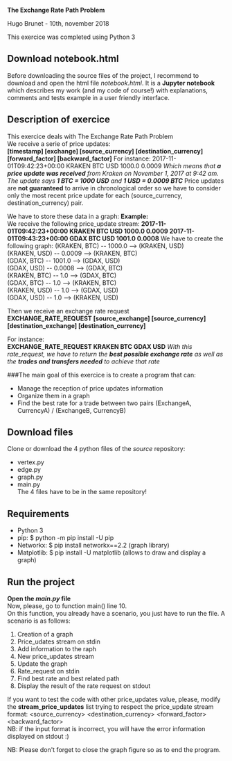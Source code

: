 **The Exchange Rate Path Problem**

Hugo Brunet - 10th, november 2018

This exercice was completed using Python 3

## Download notebook.html 
Before downloading the source files of the project, I recommend to download and open the html file *notebook.html*. It is a **Jupyter notebook** 
which describes my work (and my code of course!) with explanations, comments and tests example in a user friendly interface.

## Description of exercice
This exercice deals with The Exchange Rate Path Problem  
    We receive a serie of price updates:  
    **[timestamp] [exchange] [source_currency] [destination_currency] [forward_factor] [backward_factor]**
     For instance:
     2017-11-01T09:42:23+00:00 KRAKEN BTC USD 1000.0 0.0009
      *Which means that **a price update was received** from Kraken on November 1, 2017 at 9:42 am. The update says **1 BTC = 1000 USD** and  **1 USD = 0.0009 BTC***
      Price updates are **not guaranteed** to arrive in chronological order so we have to consider only the most recent price update for each (source_currency, destination_currency) pair.
      
  
 We have to store these data in a graph:
**Example:**  
We receive the following price_update stream:
**2017-11-01T09:42:23+00:00 KRAKEN BTC USD 1000.0 0.0009  2017-11-01T09:43:23+00:00 GDAX BTC USD 1001.0 0.0008**
  We have to create the following graph:
							(KRAKEN, BTC) -- 1000.0 --> (KRAKEN, USD)  
                          (KRAKEN, USD) -- 0.0009 --> (KRAKEN, BTC)  
                          (GDAX, BTC) -- 1001.0 --> (GDAX, USD)  
                          (GDAX, USD) -- 0.0008 --> (GDAX, BTC)  
                          (KRAKEN, BTC) -- 1.0 --> (GDAX, BTC)  
                          (GDAX, BTC) -- 1.0 --> (KRAKEN, BTC)  
                          (KRAKEN, USD) -- 1.0 --> (GDAX, USD)  
                          (GDAX, USD) -- 1.0 --> (KRAKEN, USD)
  
Then we receive an exchange rate request  
**EXCHANGE_RATE_REQUEST [source_exchange] [source_currency] [destination_exchange] [destination_currency]**

 For instance:  
  **EXCHANGE_RATE_REQUEST KRAKEN BTC GDAX USD**
*With this rate_request, we have to return the **best possible exchange rate** as well as the **trades and transfers needed** to achieve that rate*
       
  

###The main goal of this exercice is to create a program that can:
* Manage the reception of price updates information  
* Organize them in a graph  
* Find the best rate for a trade between two pairs (ExchangeA, CurrencyA) / (ExchangeB, CurrencyB)  

## Download files
Clone or download the 4 python files of the *source* repository:   
- vertex.py  
- edge.py  
- graph.py  
- main.py  
The 4 files have to be in the same repository!

## Requirements
* Python 3  
* pip: $ python -m pip install -U pip
* Networkx: $ pip install networkx==2.2 (graph library)
* Matplotlib: $ pip install -U matplotlib (allows to draw and display a graph)


## Run the project
**Open the *main.py* file**  
Now, please, go to function main() line 10.  
On this function, you already have a scenario, you just have to run the file. A scenario is as follows:  
1. Creation of a graph  
2. Price_udates stream on stdin  
3. Add information to the raph  
4. New price_updates stream  
5. Update the graph  
6. Rate_request on stdin   
7. Find best rate and best related path  
8. Display the result of the rate request on stdout  

If you want to test the code with other price_updates value, please, modify the **stream_price_updates** list trying to respect
the price_update stream format: <timestamp> <exchange> <source_currency> <destination_currency> <forward_factor> <backward_factor>  
NB: if the input format is incorrect, you will have the error information displayed on stdout :) 

NB: Please don't forget to close the graph figure so as to end the program.
